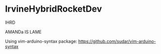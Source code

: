 # IrvineHybridRocketDev
IHRD

AMANDa IS LAME

Using vim-arduino-syntax package:
https://github.com/sudar/vim-arduino-syntax
